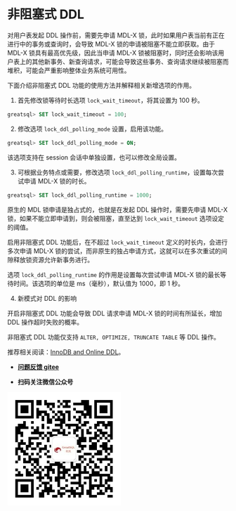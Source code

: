 # 非阻塞式 DDL

对用户表发起 DDL 操作前，需要先申请 MDL-X 锁，此时如果用户表当前有正在进行中的事务或查询时，会导致 MDL-X 锁的申请被阻塞不能立即获取。由于 MDL-X 锁具有最高优先级，因此当申请 MDL-X 锁被阻塞时，同时还会影响该用户表上的其他新事务、新查询请求，可能会导致这些事务、查询请求继续被阻塞而堆积，可能会严重影响整体业务系统可用性。

下面介绍非阻塞式 DDL 功能的使用方法并解释相关新增选项的作用。

1. 首先修改锁等待时长选项 `lock_wait_timeout`，将其设置为 100 秒。

```sql
greatsql> SET lock_wait_timeout = 100;
```

2. 修改选项 `lock_ddl_polling_mode` 设置，启用该功能。

```sql
greatsql> SET lock_ddl_polling_mode = ON;
```
该选项支持在 session 会话中单独设置，也可以修改全局设置。

3. 可根据业务特点或需要，修改选项 `lock_ddl_polling_runtime`，设置每次尝试申请 MDL-X 锁的时长。

```sql
greatsql> SET lock_ddl_polling_runtime = 1000;
```

原生的 MDL 锁申请是独占式的，也就是在发起 DDL 操作时，需要先申请 MDL-X 锁，如果不能立即申请到，则会被阻塞，直至达到 `lock_wait_timeout` 选项设定的阈值。

启用非阻塞式 DDL 功能后，在不超过 `lock_wait_timeout` 定义的时长内，会进行多次申请 MDL-X 锁的尝试，而非原生的独占申请方式，这就可以在多次重试的间隙释放锁资源允许新事务进行。

选项 `lock_ddl_polling_runtime` 的作用是设置每次尝试申请 MDL-X 锁的最长等待时间。该选项的单位是 ms（毫秒），默认值为 1000，即 1 秒。

4. 新模式对 DDL 的影响

开启非阻塞式 DDL 功能会导致 DDL 请求申请 MDL-X 锁的时间有所延长，增加 DDL 操作超时失败的概率。

非阻塞式 DDL 功能仅支持 `ALTER, OPTIMIZE, TRUNCATE TABLE` 等 DDL 操作。


推荐相关阅读：[InnoDB and Online DDL](https://dev.mysql.com/doc/refman/8.0/en/innodb-online-ddl.html)。


- **[问题反馈 gitee](https://gitee.com/GreatSQL/GreatSQL-Manual/issues)**

- **扫码关注微信公众号**

![greatsql-wx](../greatsql-wx.jpg)
